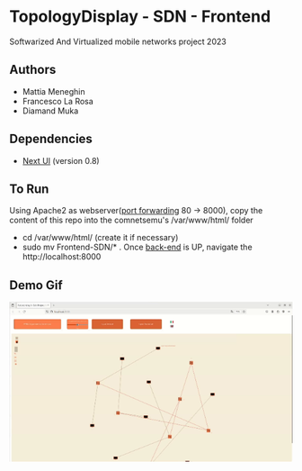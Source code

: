 # TopologyDisplay - SDN - Frontend
Softwarized And Virtualized mobile networks project 2023

## Authors
- Mattia Meneghin
- Francesco La Rosa
- Diamand Muka

## Dependencies
- [Next UI](https://github.com/nextui-org/nextui) (version 0.8)

## To Run
Using Apache2 as webserver([port forwarding](https://github.com/Mattiamene1/Backend-SDN#environment) 80 -> 8000), copy the content of this repo into the comnetsemu's /var/www/html/ folder
- cd /var/www/html/ (create it if necessary)
- sudo mv Frontend-SDN/* .
Once [back-end](https://github.com/Mattiamene1/Backend-SDN) is UP, navigate the http://localhost:8000

## Demo Gif
<img src="https://github.com/Mattiamene1/Frontend-SDN/blob/main/Presentazione/demo.gif">
